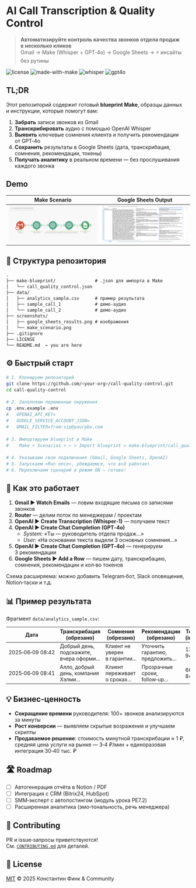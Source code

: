 # AI Call Transcription & Quality Control

> **Автоматизируйте контроль качества звонков отдела продаж в несколько кликов**  
> Gmail → Make (Whisper + GPT‑4o) → Google Sheets → ⚡ инсайты без рутины

![license](https://img.shields.io/badge/license-MIT-green.svg)
![made-with-make](https://img.shields.io/badge/built%20with-Make-blueviolet)
![whisper](https://img.shields.io/badge/Whisper-1.0-lightgrey)
![gpt4o](https://img.shields.io/badge/GPT-4o-critical)

## TL;DR

Этот репозиторий содержит готовый **blueprint Make**, образцы данных и инструкции, которые помогут вам:

1. **Забрать** записи звонков из Gmail  
2. **Транскрибировать** аудио c помощью OpenAI Whisper  
3. **Выявить** ключевые сомнения клиента и получить рекомендации от GPT‑4o  
4. **Сохранить** результаты в Google Sheets (дата, транскрибация, сомнения, рекомендации, токены)  
5. **Получать аналитику** в реальном времени — без прослушивания каждого звонка

## Demo

| Make Scenario | Google Sheets Output |
|---------------|---------------------|
| ![Scenario](screenshots/make_scenario.png) | ![Sheet](screenshots/google_sheets_results.png) |

## 📂 Структура репозитория

```
.
├── make-blueprint/               # .json для импорта в Make
│   └── call_quality_control.json
├── data/
│   ├── analytics_sample.csv      # пример результата 
│   ├── sample_call_1             # демо‑аудио
│   └── sample_call_2             # демо‑аудио
├── screenshots/
│   ├── google_sheets_results.png # изображения
│   └── make_scenario.png 
├── .gitignore
├── LICENSE
└── README.md  ← you are here
```

## ⚙️ Быстрый старт

```bash
# 1. Клонируем репозиторий
git clone https://github.com/<your‑org>/call-quality-control.git
cd call-quality-control

# 2. Заполняем переменные окружения
cp .env.example .env
#   OPENAI_API_KEY=
#   GOOGLE_SERVICE_ACCOUNT_JSON=
#   GMAIL_FILTER=from:sip@yourpbx.com

# 3. Импортируем blueprint в Make
#    Make > Scenarios > ⋯ > Import blueprint > make-blueprint/call_quality_control.json

# 4. Указываем свои подключения (Gmail, Google Sheets, OpenAI)
# 5. Запускаем «Run once», убеждаемся, что всё работает
# 6. Переключаем сценарий в режим ON — готово!
```

## 🧠 Как это работает

1. **Gmail ▶ Watch Emails** — ловим входящие письма со записями звонков  
2. **Router** — делим поток по менеджерам / проектам  
3. **OpenAI ▶ Create Transcription (Whisper‑1)** — получаем текст  
4. **OpenAI ▶ Create Chat Completion (GPT‑4o)**  
   * *System:* «Ты — руководитель отдела продаж…»  
   * *User:* «На основании текста выдели 3 основных сомнения…»  
5. **OpenAI ▶ Create Chat Completion (GPT‑4o)** — генерируем 3 рекомендации  
6. **Google Sheets ▶ Add a Row** — пишем дату, транскрибацию, сомнения, рекомендации и кол‑во токенов

Схема расширяема: можно добавить Telegram‑бот, Slack оповещения, Notion‑таски и т.д.

## 📊 Пример результата

Фрагмент `data/analytics_sample.csv`:

| Дата | Транскрибация (обрезано) | Сомнения (обрезано) | Рекомендации (обрезано) | Tokens (in/out) |
|------|-------------------------|---------------------|-------------------------|-----------------|
| 2025‑06‑09 08:42 | Добрый день, подскажите, вчера оформи... | Клиент не уверен в гарантии... | Уточнить гарантию, предложить… | 1387 / 943 |
| 2025‑06‑09 08:41 | Алло, добрый день, компания Хэлми... | Клиент переживает о сроках... | Прозрачные сроки, follow‑up... | 664 / 848 |


## 💡 Бизнес‑ценность

* **Сокращение времени** руководителя: 100+ звонков анализируются за минуты  
* **Рост конверсии** — выявляем скрытые возражения и улучшаем скрипты  
* **Продаваемое решение**: стоимость минутной транскрибации ≈ 1 ₽, средняя цена услуги на рынке — 3‑4 ₽/мин + единоразовая интеграция 30‑40 тыс. ₽

## 🛣 Roadmap

- [ ] Автогенерация отчёта в Notion / PDF  
- [ ] Интеграция с CRM (Bitrix24, HubSpot)  
- [ ] SMM‑эксперт с автопостингом (модуль урока PE7.2)  
- [ ] Расширенная аналитика (эмо‑тональность, речь менеджера)  

## 🤝 Contributing

PR и issue‑запросы приветствуются!  
См. [`CONTRIBUTING.md`](CONTRIBUTING.md) для деталей.

## 📝 License

[MIT](LICENSE) © 2025 Константин Финк & Community
